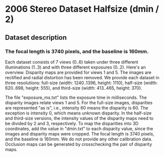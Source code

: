 # 2006 Stereo Dataset Halfsize (dmin / 2)
 
## Dataset description

### The focal length is 3740 pixels, and the baseline is 160mm.

Each dataset consists of 7 views (0..6) taken under three different illuminations (1..3) and with three different exposures (0..2). Here's an overview. Disparity maps are provided for views 1 and 5. The images are rectified and radial distortion has been removed. We provide each dataset in three resolutions: full-size (width: 1240..1396, height: 1110), half-size (width: 620..698, height: 555), and third-size (width: 413..465, height: 370).

The file "exposure_ms.txt" lists the exposure time in milliseconds. The disparity images relate views 1 and 5. For the full-size images, disparities are represented "as is", i.e., intensity 60 means the disparity is 60. The exception is intensity 0, which means unknown disparity. In the half-size and third-size versions, the intensity values of the disparity maps need to be divided by 2 and 3, respectively. To map the disparities into 3D coordinates, add the value in "dmin.txt" to each disparity value, since the images and disparity maps were cropped. The focal length is 3740 pixels, and the baseline is 160mm. We do not provide any other calibration data. Occlusion maps can be generated by crosschecking the pair of disparity maps.


